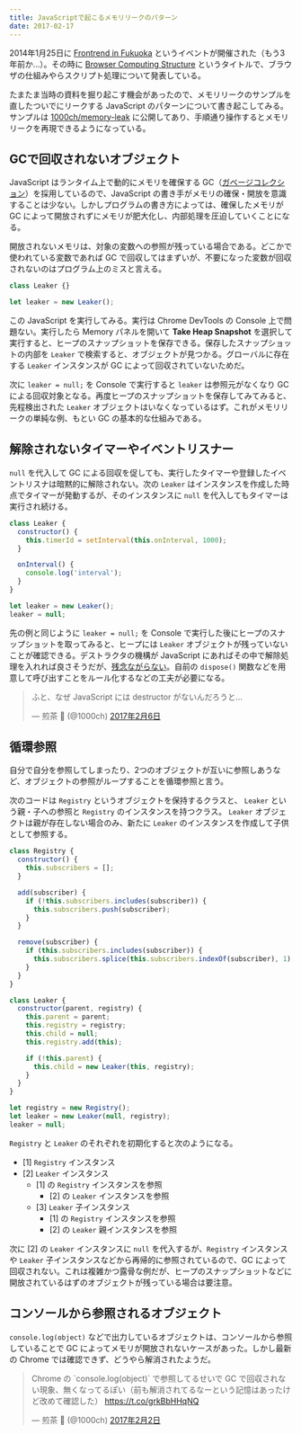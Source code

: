 ```yaml
---
title: JavaScriptで起こるメモリリークのパターン
date: 2017-02-17
---
```


2014年1月25日に [Frontrend in Fukuoka](http://frontendfrogs.org/frontrend/) というイベントが開催された（もう3年前か…）。その時に [Browser Computing Structure](https://speakerdeck.com/1000ch/browser-computing-structure) というタイトルで、ブラウザの仕組みやらスクリプト処理について発表している。

たまたま当時の資料を掘り起こす機会があったので、メモリリークのサンプルを直したついでにリークする JavaScript のパターンについて書き起こしてみる。サンプルは [1000ch/memory-leak](https://1000ch.github.io/memory-leak) に公開してあり、手順通り操作するとメモリリークを再現できるようになっている。

## GCで回収されないオブジェクト

JavaScript はランタイム上で動的にメモリを確保する GC（[ガベージコレクション](https://ja.wikipedia.org/wiki/%E3%82%AC%E3%83%99%E3%83%BC%E3%82%B8%E3%82%B3%E3%83%AC%E3%82%AF%E3%82%B7%E3%83%A7%E3%83%B3)）を採用しているので、JavaScript の書き手がメモリの確保・開放を意識することは少ない。しかしプログラムの書き方によっては、確保したメモリが GC によって開放されずにメモリが肥大化し、内部処理を圧迫していくことになる。

開放されないメモリは、対象の変数への参照が残っている場合である。どこかで使われている変数であれば GC で回収してはまずいが、不要になった変数が回収されないのはプログラム上のミスと言える。

```javascript
class Leaker {}

let leaker = new Leaker();
```

この JavaScript を実行してみる。実行は Chrome DevTools の Console 上で問題ない。実行したら Memory パネルを開いて **Take Heap Snapshot** を選択して実行すると、ヒープのスナップショットを保存できる。保存したスナップショットの内部を `Leaker` で検索すると、オブジェクトが見つかる。グローバルに存在する `Leaker` インスタンスが GC によって回収されていないためだ。

次に `leaker = null;` を Console で実行すると `leaker` は参照元がなくなり GC による回収対象となる。再度ヒープのスナップショットを保存してみてみると、先程検出された `Leaker` オブジェクトはいなくなっているはず。これがメモリリークの単純な例、もとい GC の基本的な仕組みである。

## 解除されないタイマーやイベントリスナー

`null` を代入して GC による回収を促しても、実行したタイマーや登録したイベントリスナは暗黙的に解除されない。次の `Leaker` はインスタンスを作成した時点でタイマーが発動するが、そのインスタンスに `null` を代入してもタイマーは実行され続ける。

```javascript
class Leaker {
  constructor() {
    this.timerId = setInterval(this.onInterval, 1000);
  }

  onInterval() {
    console.log('interval');
  }
}

let leaker = new Leaker();
leaker = null;
```

先の例と同じように `leaker = null;` を Console で実行した後にヒープのスナップショットを取ってみると、ヒープには `Leaker` オブジェクトが残っていないことが確認できる。デストラクタの機構が JavaScript にあればその中で解除処理を入れれば良さそうだが、[残念ながらない](http://stackoverflow.com/questions/29333017/ecmascript-6-class-destructor)。自前の `dispose()` 関数などを用意して呼び出すことをルール化するなどの工夫が必要になる。

<blockquote class="twitter-tweet" data-lang="ja"><p lang="ja" dir="ltr">ふと、なぜ JavaScript には destructor がないんだろうと...</p>&mdash; 煎茶 🍵 (@1000ch) <a href="https://twitter.com/1000ch/status/828601998488383488">2017年2月6日</a></blockquote>

## 循環参照

自分で自分を参照してしまったり、2つのオブジェクトが互いに参照しあうなど、オブジェクトの参照がループすることを循環参照と言う。

次のコードは `Registry` というオブジェクトを保持するクラスと、 `Leaker` という親・子への参照と `Registry` のインスタンスを持つクラス。 `Leaker` オブジェクトは親が存在しない場合のみ、新たに `Leaker` のインスタンスを作成して子供として参照する。

```javascript
class Registry {
  constructor() {
    this.subscribers = [];
  }

  add(subscriber) {
    if (!this.subscribers.includes(subscriber)) {
      this.subscribers.push(subscriber);
    }
  }

  remove(subscriber) {
    if (this.subscribers.includes(subscriber)) {
      this.subscribers.splice(this.subscribers.indexOf(subscriber), 1);
    }
  }
}

class Leaker {
  constructor(parent, registry) {
    this.parent = parent;
    this.registry = registry;
    this.child = null;
    this.registry.add(this);

    if (!this.parent) {
      this.child = new Leaker(this, registry);
    }
  }
}

let registry = new Registry();
let leaker = new Leaker(null, registry);
leaker = null;
```

`Registry` と `Leaker` のそれぞれを初期化すると次のようになる。

- [1] `Registry` インスタンス
- [2] `Leaker` インスタンス
  - [1] の `Registry` インスタンスを参照
    - [2] の `Leaker` インスタンスを参照
  - [3] `Leaker` 子インスタンス
    - [1] の `Registry` インスタンスを参照
    - [2] の `Leaker` 親インスタンスを参照

次に [2] の `Leaker` インスタンスに `null` を代入するが、`Registry` インスタンスや `Leaker` 子インスタンスなどから再帰的に参照されているので、GC によって回収されない。これは複雑かつ露骨な例だが、ヒープのスナップショットなどに開放されているはずのオブジェクトが残っている場合は要注意。

## コンソールから参照されるオブジェクト

`console.log(object)` などで出力しているオブジェクトは、コンソールから参照していることで GC によってメモリが開放されないケースがあった。しかし最新の Chrome では確認できず、どうやら解消されたようだ。

<blockquote class="twitter-tweet" data-lang="ja"><p lang="ja" dir="ltr">Chrome の `console.log(object)` で参照してるせいで GC で回収されない現象、無くなってるぽい（前も解消されてるなーという記憶はあったけど改めて確認した） <a href="https://t.co/grkBbHHqNQ">https://t.co/grkBbHHqNQ</a></p>&mdash; 煎茶 🍵 (@1000ch) <a href="https://twitter.com/1000ch/status/827067019451199488">2017年2月2日</a></blockquote>
